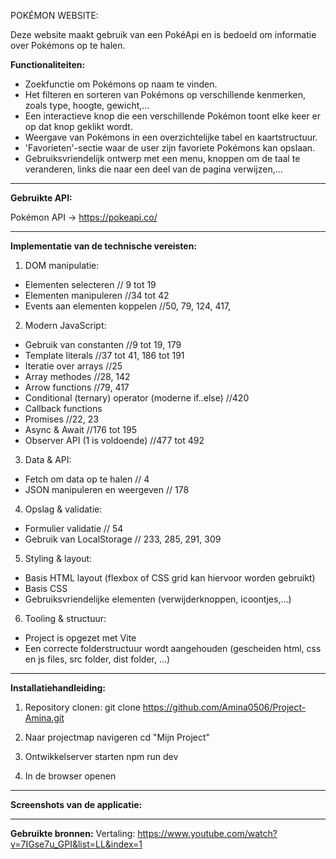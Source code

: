 POKÉMON WEBSITE:

Deze website maakt gebruik van een PokéApi en is bedoeld om informatie over Pokémons op te halen.

**Functionaliteiten:**
- Zoekfunctie om Pokémons op naam te vinden.
- Het filteren en sorteren van Pokémons op verschillende kenmerken, zoals type, hoogte, gewicht,...
- Een interactieve knop die een verschillende Pokémon toont elke keer er op dat knop geklikt wordt.
- Weergave van Pokémons in een overzichtelijke tabel en kaartstructuur.
- 'Favorieten'-sectie waar de user zijn favoriete Pokémons kan opslaan.
- Gebruiksvriendelijk ontwerp met een menu, knoppen om de taal te veranderen, links die naar een deel van de pagina verwijzen,...
****

**Gebruikte API:**

Pokémon API -> https://pokeapi.co/
****

**Implementatie van de technische vereisten:**

1. DOM manipulatie:  
  - Elementen selecteren // 9 tot 19
  - Elementen manipuleren //34 tot 42
  - Events aan elementen koppelen //50, 79, 124, 417, 

2. Modern JavaScript:  
  - Gebruik van constanten //9 tot 19, 179
  - Template literals //37 tot 41, 186 tot 191
  - Iteratie over arrays //25
  - Array methodes //28, 142
  - Arrow functions //79, 417
  - Conditional (ternary) operator (moderne if..else) //420
  - Callback functions
  - Promises //22, 23
  - Async & Await //176 tot 195
  - Observer API (1 is voldoende) //477 tot 492

3. Data & API:  
  - Fetch om data op te halen // 4
  - JSON manipuleren en weergeven // 178

4. Opslag & validatie:  
  - Formulier validatie // 54
  - Gebruik van LocalStorage // 233, 285, 291, 309

5. Styling & layout:  
  - Basis HTML layout (flexbox of CSS grid kan hiervoor worden gebruikt)
  - Basis CSS
  - Gebruiksvriendelijke elementen (verwijderknoppen, icoontjes,...)

6. Tooling & structuur: 
  - Project is opgezet met Vite 
  - Een correcte folderstructuur wordt aangehouden (gescheiden html, css en js files, src folder, dist folder, ...)
****

**Installatiehandleiding:**

1. Repository clonen:
git clone https://github.com/Amina0506/Project-Amina.git
 
2. Naar projectmap navigeren
cd "Mijn Project"
   
3. Ontwikkelserver starten
npm run dev
   
4. In de browser openen

****

**Screenshots van de applicatie:**
****

**Gebruikte bronnen:**
Vertaling: https://www.youtube.com/watch?v=7IGse7u_GPI&list=LL&index=1

